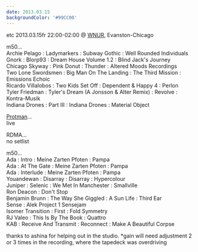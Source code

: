 ```yaml
---
date: 2013.03.15
backgroundColor: '#99CC00'
---
```


etc 2013.03.15fr 22:00-02:00 @ [WNUR](http://www.wnur.org/), Evanston-Chicago  

m50...  
Archie Pelago : Ladymarkers : Subway Gothic : Well Rounded Individuals  
Gnork : Blorp93 : Dream House Volume 1.2 : Blind Jack's Journey  
Chicago Skyway : Pink Donut : Thunder : Altered Moods Recordings  
Two Lone Swordsmen : Big Man On The Landing : The Third Mission : Emissions Echoic  
Ricardo Villalobos : Two Kids Set Off : Dependent & Happy 4 : Perlon  
Tyler Friedman : Tyler's Dream (A Jonsson & Alter Remix) : Revolve : Kontra-Musik  
Indiana Drones : Part III : Indiana Drones : Material Object  

[Protman](http://www.protman.com/)...  
live  

RDMA...  
no setlist  

m50...  
Ada : Intro : Meine Zarten Pfoten : Pampa  
Ada : At The Gate : Meine Zarten Pfoten : Pampa  
Ada : Interlude : Meine Zarten Pfoten : Pampa  
Youandewan : Disarray : Disarray : Hypercolour  
Juniper : Selenic : We Met In Manchester : Smallville  
Ron Deacon : Don't Stop  
Benjamin Brunn : The Way She Giggled : A Sun Life : Third Ear  
Sense : Alek Project 1 Sensejam  
Isomer Transition : First : Fold Symmetry  
RJ Valeo : This Is By The Book : Quattro  
KAB : Receive And Transmit : Reconnect : Make A Beautiful Corpse  

thanks to ashina for helping out in the studio. \*gain will need adjustment 2 or 3 times in the recording, where the tapedeck was overdriving